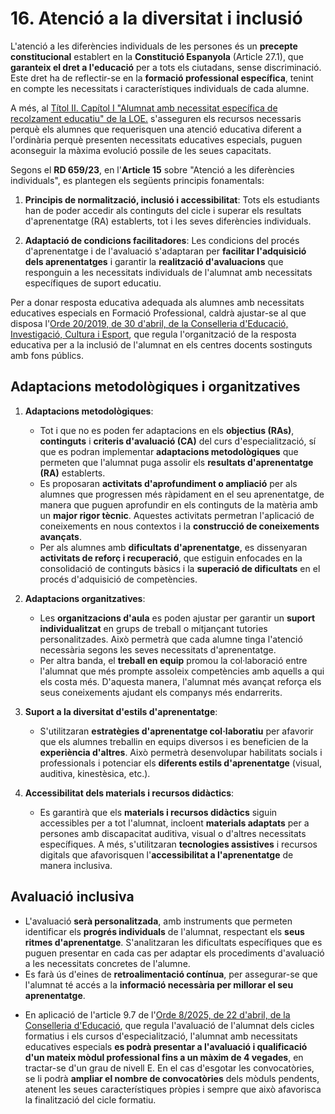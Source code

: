 
# 16. Atenció a la diversitat i inclusió

<!--
L'atenció a les diferències individuals de les persones és un precepte constitucional que ha de tindre reflex en els centres educatius. 

Constitució Espanyola. Article 27. 1. Tots tenen el dret a l'educació. 
[...] 

Com a equips docents i tenint en compte l'increment de matrícula d'alumnat amb necessitats específiques de suport educatiu en cicles formatius, és necessari assegurar les adaptacions organitzatives, d'accés, curriculars i metodològiques que responguen a  les característiques i les necessitats de cada individu. 

El Sistema de Formació Professional ha d'adaptar-se a estos mandats i els centres han  de determinar a través del PAC i dels diferents PCCF la manera com els equips docents  concretaran la inclusió de l'alumnat amb necessitats.  

RD 659/23. Article 15. Atenció a les diferències individuals 
1. L'atenció diferenciada que requerisquen determinades persones es regix per: a) Els principis de normalització, inclusió i accessibilitat. b) L'adaptació de condicions facilitadores de l'adquisició dels aprenentatges i de les avaluacions a les necessitats de suport formatiu. 

-->

L'atenció a les diferències individuals de les persones és un **precepte constitucional** establert en la **Constitució Espanyola** (Article 27.1), que **garanteix el dret a l'educació** per a tots els ciutadans, sense discriminació. Este dret ha de reflectir-se en la **formació professional específica**, tenint en compte les necessitats i característiques individuals de cada alumne.

A més, al [Títol II. Capítol I "Alumnat amb necessitat específica de recolzament educatiu" de la LOE.](https://www.boe.es/buscar/act.php?id=BOE-A-2006-7899) s'asseguren els recursos necessaris perquè els alumnes que requerisquen una atenció educativa diferent a l'ordinària perquè presenten necessitats educatives especials, puguen aconseguir la màxima evolució possile de les seues capacitats.

Segons el **RD 659/23**, en l'**Article 15** sobre "Atenció a les diferències individuals", es plantegen els següents principis fonamentals:

1. **Principis de normalització, inclusió i accessibilitat**: Tots els estudiants han de poder accedir als continguts del cicle i superar els resultats d'aprenentatge (RA) establerts, tot i les seves diferències individuals.

2. **Adaptació de condicions facilitadores**: Les condicions del procés d'aprenentatge i de l'avaluació s'adaptaran per **facilitar l'adquisició dels aprenentatges** i garantir la **realització d'avaluacions** que responguin a les necessitats individuals de l'alumnat amb necessitats específiques de suport educatiu.

<!-- 
De les instruccions d'inici de curs...
-->

Per a donar resposta educativa adequada als alumnes amb necessitats educatives especials en Formació Professional, caldrà ajustar-se al que disposa l'[Orde 20/2019, de 30 d'abril, de la Conselleria d'Educació, Investigació, Cultura i Esport](https://dogv.gva.es/datos/2025/07/21/pdf/2025_28562_va.pdf), que regula l'organització de la resposta educativa per a la inclusió de l'alumnat en els centres docents sostinguts amb fons públics.

## Adaptacions metodològiques i organitzatives

1. **Adaptacions metodològiques**:

      * Tot i que no es poden fer adaptacions en els **objectius (RAs)**, **continguts** i **criteris d'avaluació (CA)** del curs d'especialització, sí que es podran implementar **adaptacions metodològiques** que permeten que l'alumnat puga assolir els **resultats d'aprenentatge (RA)** establerts.
      * Es proposaran **activitats d'aprofundiment o ampliació** per als alumnes que progressen més ràpidament en el seu aprenentatge, de manera que puguen aprofundir en els continguts de la matèria amb un **major rigor tècnic**. Aquestes activitats permetran l'aplicació de coneixements en nous contextos i la **construcció de coneixements avançats**.
      * Per als alumnes amb **dificultats d'aprenentatge**, es dissenyaran **activitats de reforç i recuperació**, que estiguin enfocades en la consolidació de continguts bàsics i la **superació de dificultats** en el procés d'adquisició de competències.

2. **Adaptacions organitzatives**:

      * Les **organitzacions d'aula** es poden ajustar per garantir un **suport individualitzat** en grups de treball o mitjançant tutories personalitzades. Això permetrà que cada alumne tinga l'atenció necessària segons les seves necessitats d'aprenentatge.
      * Per altra banda, el **treball en equip** promou la col·laboració entre l'alumnat que més prompte assoleix competències amb aquells a qui els costa més. D'aquesta manera, l'alumnat més avançat reforça els seus coneixements ajudant els companys més endarrerits.

3. **Suport a la diversitat d'estils d'aprenentatge**:

      * S'utilitzaran **estratègies d'aprenentatge col·laboratiu** per afavorir que els alumnes treballin en equips diversos i es beneficien de la **experiència d'altres**. Això permetrà desenvolupar habilitats socials i professionals i potenciar els **diferents estils d'aprenentatge** (visual, auditiva, kinestèsica, etc.).

4. **Accessibilitat dels materials i recursos didàctics**:

      * Es garantirà que els **materials i recursos didàctics** siguin accessibles per a tot l'alumnat, incloent **materials adaptats** per a persones amb discapacitat auditiva, visual o d'altres necessitats específiques. A més, s'utilitzaran **tecnologies assistives** i recursos digitals que afavorisquen l'**accessibilitat a l'aprenentatge** de manera inclusiva.

## Avaluació inclusiva

* L'avaluació **serà personalitzada**, amb instruments que permeten identificar els **progrés individuals** de l'alumnat, respectant els **seus ritmes d'aprenentatge**. S'analitzaran les dificultats específiques que es puguen presentar en cada cas per adaptar els procediments d'avaluació a les necessitats concretes de l'alumne.
* Es farà ús d'eines de **retroalimentació contínua**, per assegurar-se que l'alumnat té accés a la **informació necessària per millorar el seu aprenentatge**.

<!-- De les instruccins d'inici de curs -->

* En aplicació de l'article 9.7 de l'[Orde 8/2025, de 22 d'abril, de la Conselleria d'Educació](https://dogv.gva.es/datos/2025/04/30/pdf/2025_13083_es.pdf), que regula l'avaluació de l'alumnat dels cicles formatius i els cursos d'especialització, l'alumnat amb necessitats educatives  especials **es podrà presentar a l'avaluació i qualificació d'un mateix mòdul professional fins a un màxim de 4 vegades**, en tractar-se d'un grau de nivell E. En el cas d'esgotar les convocatòries, se li podrà **ampliar el nombre de convocatòries** dels mòduls pendents, atenent les seues característiques pròpies i sempre que això afavorisca la finalització del cicle formatiu.
